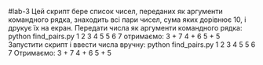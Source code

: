 #lab-3
 Цей скрипт бере список чисел, переданих як аргументи командного рядка, знаходить всі пари чисел, сума яких дорівнює 10, і друкує їх на екран.
Передати числа як аргументи командного рядка:
python find_pairs.py 1 2 3 4 5 5 6 7
отримаємо:
3 + 7
4 + 6
5 + 5
Запустити скрипт і ввести числа вручну:
python find_pairs.py
1
2
3
4
5
5
6
7
Отримаємо:
3 + 7
4 + 6
5 + 5

